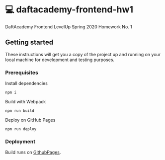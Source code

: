 # :computer: daftacademy-frontend-hw1
DaftAcademy Frontend LevelUp Spring 2020 Homework No. 1

## Getting started
These instructions will get you a copy of the project up and running on your local machine for development and testing purposes.
### Prerequisites
Install dependencies
```
npm i
```
Build with Webpack
```
npm run build
```
Deploy on GitHub Pages
```
npm run deploy
```

### Deployment

Build runs on [GithubPages](https://mateuszciupadaft.github.io/daftacademy-frontend-hw1/ "Go to preview").
